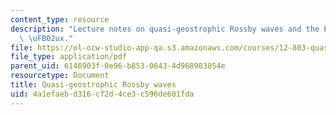 ```yaml
---
content_type: resource
description: "Lecture notes on quasi-geostrophic Rossby waves and the Eliassen-Palm\
  \ \uFB02ux."
file: https://ol-ocw-studio-app-qa.s3.amazonaws.com/courses/12-803-quasi-balanced-circulations-in-oceans-and-atmospheres-fall-2009/4a1efaebd316cf2d4ce3c596de601fda_MIT12_803F09_lec17.pdf
file_type: application/pdf
parent_uid: 6146903f-0e96-b853-0643-4d968983054e
resourcetype: Document
title: Quasi-geostrophic Rossby waves
uid: 4a1efaeb-d316-cf2d-4ce3-c596de601fda
---
```

